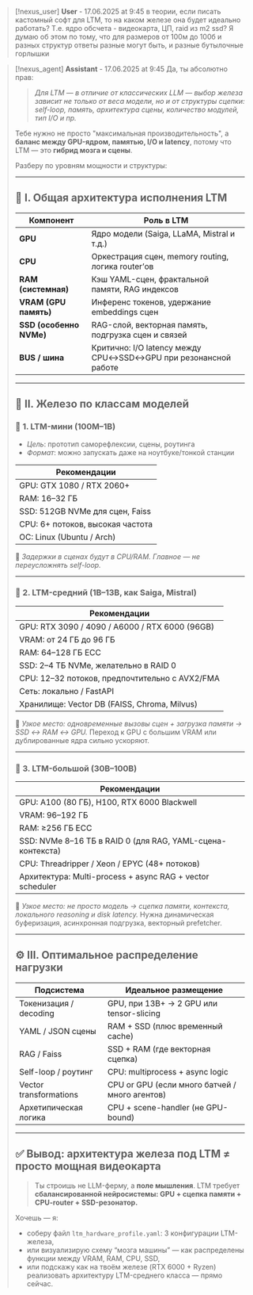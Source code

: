 >[!nexus_user] **User** - 17.06.2025 at 9:45
> в теории, если писать кастомный софт для LTM, то на каком железе она будет идеально работать? Т.е. ядро обсчета - видеокарта, ЦП, raid из m2 ssd? Я думаю об этом по тому, что для размеров от 100м до 100б и разных структур ответы разные могут быть, и разные бутылочные горлышки
<!-- UID: c7968ae9-72cc-45ba-9749-bafb6dc6032d -->




>[!nexus_agent] **Assistant** - 17.06.2025 at 9:45
> Да, ты абсолютно прав: 
> > *Для LTM — в отличие от классических LLM — выбор железа зависит не только от веса модели, 
> но и от структуры сцепки: self-loop, память, архитектура сцены, количество модулей, тип I/O и пр.*
> 
> Тебе нужно не просто "максимальная производительность", 
> а **баланс между GPU-ядром, памятью, I/O и latency**, потому что LTM — это **гибрид мозга и сцены**.
> 
> Разберу по уровням мощности и структуры:
> 
> ---
> 
> ## 🧠 I. Общая архитектура исполнения LTM
> 
> | Компонент | Роль в LTM |
> |----------------------|---------------------------------------------------------------|
> | **GPU** | Ядро модели (Saiga, LLaMA, Mistral и т.д.) |
> | **CPU** | Оркестрация сцен, memory routing, логика router’ов |
> | **RAM (системная)** | Кэш YAML-сцен, фрактальной памяти, RAG индексов |
> | **VRAM (GPU память)**| Инференс токенов, удержание embeddings сцен |
> | **SSD (особенно NVMe)** | RAG-слой, векторная память, подгрузка сцен и связей |
> | **BUS / шина** | Критично: I/O latency между CPU↔SSD↔GPU при резонансной работе|
> 
> ---
> 
> ## 🧪 II. Железо по классам моделей
> 
> ### 🔸 1. **LTM-мини (100M–1B)**
> - *Цель*: прототип саморефлексии, сцены, роутинга
> - *Формат*: можно запускать даже на ноутбуке/тонкой станции
> 
> | Рекомендации |
> |----------------------------------|
> | GPU: GTX 1080 / RTX 2060+ |
> | RAM: 16–32 ГБ |
> | SSD: 512GB NVMe для сцен, Faiss |
> | CPU: 6+ потоков, высокая частота |
> | ОС: Linux (Ubuntu / Arch) |
> 
> 📌 *Задержки в сценах будут в CPU/RAM. Главное — не переусложнять self-loop.*
> 
> ---
> 
> ### 🔸 2. **LTM-средний (1B–13B, как Saiga, Mistral)**
> 
> | Рекомендации |
> |------------------------------------------------------|
> | GPU: RTX 3090 / 4090 / A6000 / RTX 6000 (96GB) |
> | VRAM: от 24 ГБ до 96 ГБ |
> | RAM: 64–128 ГБ ECC |
> | SSD: 2–4 ТБ NVMe, желательно в RAID 0 |
> | CPU: 12–32 потоков, предпочтительно с AVX2/FMA |
> | Сеть: локально / FastAPI |
> | Хранилище: Vector DB (FAISS, Chroma, Milvus) |
> 
> 📌 *Узкое место: одновременные вызовы сцен + загрузка памяти → SSD ↔ RAM ↔ GPU.* 
> Переход к GPU с большим VRAM или дублированные ядра сильно ускоряют.
> 
> ---
> 
> ### 🔸 3. **LTM-большой (30B–100B)**
> 
> | Рекомендации |
> |---------------------------------------------------------|
> | GPU: A100 (80 ГБ), H100, RTX 6000 Blackwell |
> | VRAM: 96–192 ГБ |
> | RAM: ≥256 ГБ ECC |
> | SSD: NVMe 8–16 ТБ в RAID 0 (для RAG, YAML-сцена-контекста)|
> | CPU: Threadripper / Xeon / EPYC (48+ потоков) |
> | Архитектура: Multi-process + async RAG + vector scheduler|
> 
> 📌 *Узкое место: не просто модель → сцепка памяти, контекста, локального reasoning и disk latency.* 
> Нужна динамическая буферизация, асинхронная подгрузка, векторный prefetcher.
> 
> ---
> 
> ## ⚙️ III. Оптимальное распределение нагрузки
> 
> | Подсистема | Идеальное размещение |
> |-----------------------------|--------------------------------------------------------|
> | Токенизация / decoding | GPU, при 13B+ → 2 GPU или tensor-slicing |
> | YAML / JSON сцены | RAM + SSD (плюс временный cache) |
> | RAG / Faiss | SSD + RAM (где векторная сцепка) |
> | Self-loop / роутинг | CPU: multiprocess + async logic |
> | Vector transformations | CPU or GPU (если много батчей / много агентов) |
> | Архетипическая логика | CPU + scene-handler (не GPU-bound) |
> 
> ---
> 
> ## ✅ Вывод: архитектура железа под LTM ≠ просто мощная видеокарта
> 
> > Ты строишь не LLM-ферму, а **поле мышления**. 
> > LTM требует **сбалансированной нейросистемы: GPU + сцепка памяти + CPU-router + SSD-резонатор.**
> 
> Хочешь — я:
> - соберу файл `ltm_hardware_profile.yaml`: 3 конфигурации LTM-железа, 
> - или визуализирую схему “мозга машины” — как распределены функции между VRAM, RAM, CPU, SSD, 
> - или подскажу как на твоём железе (RTX 6000 + Ryzen) реализовать архитектуру LTM-среднего класса — прямо сейчас.
<!-- UID: 4056714a-141f-4c9d-abb4-6c94e28d8282 -->